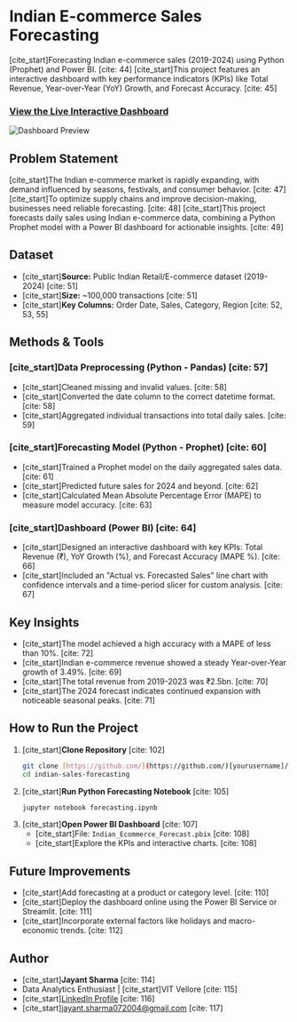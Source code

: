 # Indian E-commerce Sales Forecasting

[cite_start]Forecasting Indian e-commerce sales (2019-2024) using Python (Prophet) and Power BI. [cite: 44] [cite_start]This project features an interactive dashboard with key performance indicators (KPIs) like Total Revenue, Year-over-Year (YoY) Growth, and Forecast Accuracy. [cite: 45]

### [View the Live Interactive Dashboard]([your_public_power_bi_link_here])

![Dashboard Preview]([link_to_your_dashboard_screenshot_here])

## Problem Statement

[cite_start]The Indian e-commerce market is rapidly expanding, with demand influenced by seasons, festivals, and consumer behavior. [cite: 47] [cite_start]To optimize supply chains and improve decision-making, businesses need reliable forecasting. [cite: 48] [cite_start]This project forecasts daily sales using Indian e-commerce data, combining a Python Prophet model with a Power BI dashboard for actionable insights. [cite: 49]

## Dataset

* [cite_start]**Source:** Public Indian Retail/E-commerce dataset (2019-2024) [cite: 51]
* [cite_start]**Size:** ~100,000 transactions [cite: 51]
* [cite_start]**Key Columns:** Order Date, Sales, Category, Region [cite: 52, 53, 55]

## Methods & Tools

### [cite_start]Data Preprocessing (Python - Pandas) [cite: 57]
* [cite_start]Cleaned missing and invalid values. [cite: 58]
* [cite_start]Converted the date column to the correct datetime format. [cite: 58]
* [cite_start]Aggregated individual transactions into total daily sales. [cite: 59]

### [cite_start]Forecasting Model (Python - Prophet) [cite: 60]
* [cite_start]Trained a Prophet model on the daily aggregated sales data. [cite: 61]
* [cite_start]Predicted future sales for 2024 and beyond. [cite: 62]
* [cite_start]Calculated Mean Absolute Percentage Error (MAPE) to measure model accuracy. [cite: 63]

### [cite_start]Dashboard (Power BI) [cite: 64]
* [cite_start]Designed an interactive dashboard with key KPIs: Total Revenue (₹), YoY Growth (%), and Forecast Accuracy (MAPE %). [cite: 66]
* [cite_start]Included an "Actual vs. Forecasted Sales" line chart with confidence intervals and a time-period slicer for custom analysis. [cite: 67]

## Key Insights

* [cite_start]The model achieved a high accuracy with a MAPE of less than 10%. [cite: 72]
* [cite_start]Indian e-commerce revenue showed a steady Year-over-Year growth of 3.49%. [cite: 69]
* [cite_start]The total revenue from 2019-2023 was ₹2.5bn. [cite: 70]
* [cite_start]The 2024 forecast indicates continued expansion with noticeable seasonal peaks. [cite: 71]

## How to Run the Project

1.  [cite_start]**Clone Repository** [cite: 102]
    ```bash
    git clone [https://github.com/](https://github.com/)[yourusername]/indian-sales-forecasting.git
    cd indian-sales-forecasting
    ```
2.  [cite_start]**Run Python Forecasting Notebook** [cite: 105]
    ```bash
    jupyter notebook forecasting.ipynb
    ```
3.  [cite_start]**Open Power BI Dashboard** [cite: 107]
    * [cite_start]File: `Indian_Ecommerce_Forecast.pbix` [cite: 108]
    * [cite_start]Explore the KPIs and interactive charts. [cite: 108]

## Future Improvements

* [cite_start]Add forecasting at a product or category level. [cite: 110]
* [cite_start]Deploy the dashboard online using the Power BI Service or Streamlit. [cite: 111]
* [cite_start]Incorporate external factors like holidays and macro-economic trends. [cite: 112]

## Author

* [cite_start]**Jayant Sharma** [cite: 114]
* Data Analytics Enthusiast | [cite_start]VIT Vellore [cite: 115]
* [cite_start][LinkedIn Profile](https://www.linkedin.com/in/jayant-sharma-b1a684267/) [cite: 116]
* [cite_start]jayant.sharma072004@gmail.com [cite: 117]
